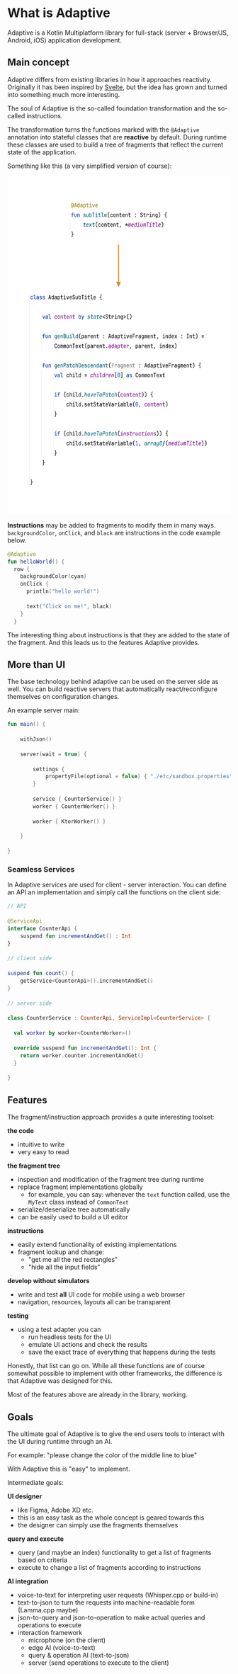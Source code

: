 # What is Adaptive

Adaptive is a Kotlin Multiplatform library for full-stack (server + Browser/JS, Android, iOS) application development.

## Main concept

Adaptive differs from existing libraries in how it approaches reactivity. Originally it has been inspired
by [Svelte](https://svelte.io), but the idea has grown and turned into something much more interesting.

The soul of Adaptive is the so-called foundation transformation and the so-called instructions.

The transformation turns the functions marked with the `@Adaptive` annotation into stateful classes
that are **reactive** by default. During runtime these classes are used to build a tree of fragments
that reflect the current state of the application.

Something like this (a very simplified version of course):

<img alt="Adaptive Transform" height="764" src="transform.png" width="580"/>

**Instructions** may be added to fragments to modify them in many ways. `backgroundColor`, `onClick`, and `black`
are instructions in the code example below.

```kotlin
@Adaptive
fun helloWorld() {
  row {
    backgroundColor(cyan)
    onClick {
      println("hello world!")

      text("Click on me!", black)
    }
  }
```

The interesting thing about instructions is that they are added to the state of the fragment. And this leads us to
the features Adaptive provides.

## More than UI

The base technology behind adaptive can be used on the server side as well. You can build reactive servers
that automatically react/reconfigure themselves on configuration changes.

An example server main:

```kotlin
fun main() {

    withJson()

    server(wait = true) {

        settings {
            propertyFile(optional = false) { "./etc/sandbox.properties" }
        }

        service { CounterService() }
        worker { CounterWorker() }

        worker { KtorWorker() }

    }

}
```

### Seamless Services

In Adaptive services are used for client - server interaction. You can define an API an implementation and
simply call the functions on the client side:

```kotlin
// API

@ServiceApi
interface CounterApi {
    suspend fun incrementAndGet() : Int
}

// client side

suspend fun count() {
    getService<CounterApi>().incrementAndGet()
}

// server side

class CounterService : CounterApi, ServiceImpl<CounterService> {

  val worker by worker<CounterWorker>()

  override suspend fun incrementAndGet(): Int {
    return worker.counter.incrementAndGet()
  }

}
```

## Features

The fragment/instruction approach provides a quite interesting toolset:

**the code**

- intuitive to write
- very easy to read

**the fragment tree**

- inspection and modification of the fragment tree during runtime
- replace fragment implementations globally
  - for example, you can say: whenever the `text` function called, use the `MyText` class instead of `CommonText`
- serialize/deserialize tree automatically
- can be easily used to build a UI editor

**instructions**

- easily extend functionality of existing implementations
- fragment lookup and change:
  - "get me all the red rectangles"
  - "hide all the input fields"

**develop without simulators**

- write and test **all** UI code for mobile using a web browser
- navigation, resources, layouts all can be transparent

**testing**

- using a test adapter you can
  - run headless tests for the UI
  - emulate UI actions and check the results
  - save the exact trace of everything that happens during the tests

Honestly, that list can go on. While all these functions are of course somewhat possible to implement with
other frameworks, the difference is that Adaptive was designed for this.

Most of the features above are already in the library, working.

## Goals

The ultimate goal of Adaptive is to give the end users tools to interact with the UI during runtime through an AI.

For example: "please change the color of the middle line to blue"

With Adaptive this is "easy" to implement.

Intermediate goals:

**UI designer**

* like Figma, Adobe XD etc.
* this is an easy task as the whole concept is geared towards this
* the designer can simply use the fragments themselves

**query and execute**

* query (and maybe an index) functionality to get a list of fragments based on criteria
* execute to change a list of fragments according to instructions

**AI integration**

* voice-to-text for interpreting user requests (Whisper.cpp or build-in)
* text-to-json to turn the requests into machine-readable form (Lamma.cpp maybe)
* json-to-query and json-to-operation to make actual queries and operations to execute
* interaction framework
  * microphone (on the client)
  * edge AI (voice-to-text)
  * query & operation AI (text-to-json)
  * server (send operations to execute to the client)